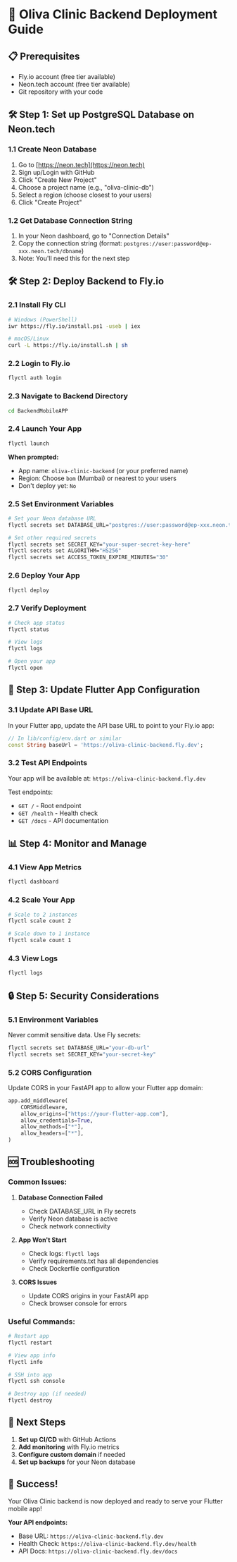# 🚀 Oliva Clinic Backend Deployment Guide

## 📋 Prerequisites
- Fly.io account (free tier available)
- Neon.tech account (free tier available)
- Git repository with your code

## 🛠️ Step 1: Set up PostgreSQL Database on Neon.tech

### 1.1 Create Neon Database
1. Go to [https://neon.tech](https://neon.tech)
2. Sign up/Login with GitHub
3. Click "Create New Project"
4. Choose a project name (e.g., "oliva-clinic-db")
5. Select a region (choose closest to your users)
6. Click "Create Project"

### 1.2 Get Database Connection String
1. In your Neon dashboard, go to "Connection Details"
2. Copy the connection string (format: `postgres://user:password@ep-xxx.neon.tech/dbname`)
3. Note: You'll need this for the next step

## 🛠️ Step 2: Deploy Backend to Fly.io

### 2.1 Install Fly CLI
```bash
# Windows (PowerShell)
iwr https://fly.io/install.ps1 -useb | iex

# macOS/Linux
curl -L https://fly.io/install.sh | sh
```

### 2.2 Login to Fly.io
```bash
flyctl auth login
```

### 2.3 Navigate to Backend Directory
```bash
cd BackendMobileAPP
```

### 2.4 Launch Your App
```bash
flyctl launch
```

**When prompted:**
- App name: `oliva-clinic-backend` (or your preferred name)
- Region: Choose `bom` (Mumbai) or nearest to your users
- Don't deploy yet: `No`

### 2.5 Set Environment Variables
```bash
# Set your Neon database URL
flyctl secrets set DATABASE_URL="postgres://user:password@ep-xxx.neon.tech/dbname"

# Set other required secrets
flyctl secrets set SECRET_KEY="your-super-secret-key-here"
flyctl secrets set ALGORITHM="HS256"
flyctl secrets set ACCESS_TOKEN_EXPIRE_MINUTES="30"
```

### 2.6 Deploy Your App
```bash
flyctl deploy
```

### 2.7 Verify Deployment
```bash
# Check app status
flyctl status

# View logs
flyctl logs

# Open your app
flyctl open
```

## 🔧 Step 3: Update Flutter App Configuration

### 3.1 Update API Base URL
In your Flutter app, update the API base URL to point to your Fly.io app:

```dart
// In lib/config/env.dart or similar
const String baseUrl = 'https://oliva-clinic-backend.fly.dev';
```

### 3.2 Test API Endpoints
Your app will be available at: `https://oliva-clinic-backend.fly.dev`

Test endpoints:
- `GET /` - Root endpoint
- `GET /health` - Health check
- `GET /docs` - API documentation

## 📊 Step 4: Monitor and Manage

### 4.1 View App Metrics
```bash
flyctl dashboard
```

### 4.2 Scale Your App
```bash
# Scale to 2 instances
flyctl scale count 2

# Scale down to 1 instance
flyctl scale count 1
```

### 4.3 View Logs
```bash
flyctl logs
```

## 🔒 Step 5: Security Considerations

### 5.1 Environment Variables
Never commit sensitive data. Use Fly secrets:
```bash
flyctl secrets set DATABASE_URL="your-db-url"
flyctl secrets set SECRET_KEY="your-secret-key"
```

### 5.2 CORS Configuration
Update CORS in your FastAPI app to allow your Flutter app domain:
```python
app.add_middleware(
    CORSMiddleware,
    allow_origins=["https://your-flutter-app.com"],
    allow_credentials=True,
    allow_methods=["*"],
    allow_headers=["*"],
)
```

## 🆘 Troubleshooting

### Common Issues:

1. **Database Connection Failed**
   - Check DATABASE_URL in Fly secrets
   - Verify Neon database is active
   - Check network connectivity

2. **App Won't Start**
   - Check logs: `flyctl logs`
   - Verify requirements.txt has all dependencies
   - Check Dockerfile configuration

3. **CORS Issues**
   - Update CORS origins in your FastAPI app
   - Check browser console for errors

### Useful Commands:
```bash
# Restart app
flyctl restart

# View app info
flyctl info

# SSH into app
flyctl ssh console

# Destroy app (if needed)
flyctl destroy
```

## 📱 Next Steps

1. **Set up CI/CD** with GitHub Actions
2. **Add monitoring** with Fly.io metrics
3. **Configure custom domain** if needed
4. **Set up backups** for your Neon database

## 🎉 Success!

Your Oliva Clinic backend is now deployed and ready to serve your Flutter mobile app!

**Your API endpoints:**
- Base URL: `https://oliva-clinic-backend.fly.dev`
- Health Check: `https://oliva-clinic-backend.fly.dev/health`
- API Docs: `https://oliva-clinic-backend.fly.dev/docs` 